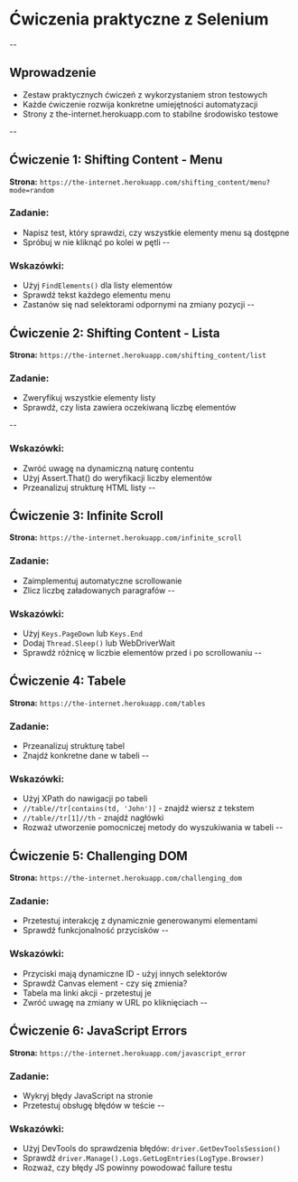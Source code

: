 # Ćwiczenia praktyczne z Selenium
--
## Wprowadzenie
- Zestaw praktycznych ćwiczeń z wykorzystaniem stron testowych
- Każde ćwiczenie rozwija konkretne umiejętności automatyzacji
- Strony z the-internet.herokuapp.com to stabilne środowisko testowe

--
## Ćwiczenie 1: Shifting Content - Menu
**Strona:** `https://the-internet.herokuapp.com/shifting_content/menu?mode=random`

### Zadanie:
- Napisz test, który sprawdzi, czy wszystkie elementy menu są dostępne
- Spróbuj w nie kliknąć po kolei w pętli
--
### Wskazówki:
- Użyj `FindElements()` dla listy elementów
- Sprawdź tekst każdego elementu menu
- Zastanów się nad selektorami odpornymi na zmiany pozycji
--
## Ćwiczenie 2: Shifting Content - Lista
**Strona:** `https://the-internet.herokuapp.com/shifting_content/list`

### Zadanie:
- Zweryfikuj wszystkie elementy listy
- Sprawdź, czy lista zawiera oczekiwaną liczbę elementów

--
### Wskazówki:
- Zwróć uwagę na dynamiczną naturę contentu
- Użyj Assert.That() do weryfikacji liczby elementów
- Przeanalizuj strukturę HTML listy
--
## Ćwiczenie 3: Infinite Scroll
**Strona:** `https://the-internet.herokuapp.com/infinite_scroll`

### Zadanie:
- Zaimplementuj automatyczne scrollowanie
- Zlicz liczbę załadowanych paragrafów
--
### Wskazówki:
- Użyj `Keys.PageDown` lub `Keys.End`
- Dodaj `Thread.Sleep()` lub WebDriverWait
- Sprawdź różnicę w liczbie elementów przed i po scrollowaniu
--
## Ćwiczenie 4: Tabele
**Strona:** `https://the-internet.herokuapp.com/tables`

### Zadanie:
- Przeanalizuj strukturę tabel
- Znajdź konkretne dane w tabeli
--
### Wskazówki:
- Użyj XPath do nawigacji po tabeli
- `//table//tr[contains(td, 'John')]` - znajdź wiersz z tekstem
- `//table//tr[1]//th` - znajdź nagłówki
- Rozważ utworzenie pomocniczej metody do wyszukiwania w tabeli
--
## Ćwiczenie 5: Challenging DOM
**Strona:** `https://the-internet.herokuapp.com/challenging_dom`

### Zadanie:
- Przetestuj interakcję z dynamicznie generowanymi elementami
- Sprawdź funkcjonalność przycisków
--
### Wskazówki:
- Przyciski mają dynamiczne ID - użyj innych selektorów
- Sprawdź Canvas element - czy się zmienia?
- Tabela ma linki akcji - przetestuj je
- Zwróć uwagę na zmiany w URL po kliknięciach
--
## Ćwiczenie 6: JavaScript Errors
**Strona:** `https://the-internet.herokuapp.com/javascript_error`

### Zadanie:
- Wykryj błędy JavaScript na stronie
- Przetestuj obsługę błędów w teście
--
### Wskazówki:
- Użyj DevTools do sprawdzenia błędów: `driver.GetDevToolsSession()`
- Sprawdź `driver.Manage().Logs.GetLogEntries(LogType.Browser)`
- Rozważ, czy błędy JS powinny powodować failure testu